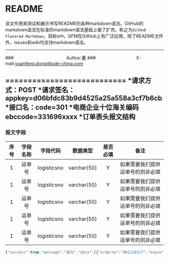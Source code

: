 

README
===========================
该文件用来测试和展示书写README的各种markdown语法。GitHub的markdown语法在标准的markdown语法基础上做了扩充，称之为`GitHub Flavored Markdown`。简称`GFM`，GFM在GitHub上有广泛应用，除了README文件外，issues和wiki均支持markdown语法。

****
###　　　　　　　　　　　　Author:董
###　　　　　　　　　 E-mail:yuanfeng.dong@lude-china.com

===========================
*请求方式：POST
*请求签名：appkey=d06bfdc83b9d4525a25a558a3cf7b6cb
*接口名：code=301
*电商企业十位海关编码ebccode=331696xxxx
*订单表头报文结构
-------
### 报文字段

|序号 |	字段名称|   字段代码 |数据类型     |是否必填   |    备注  |
|:---:|:--------:|:---------:|:-----------:|:---------:|:--------:|
| 1   |    运单号|logisticsno|varchar(50)  |    Y      |如果需要我们提供运单号的则非必填|
| 1   |    运单号|logisticsno|varchar(50)  |    Y      |如果需要我们提供运单号的则非必填|
| 1   |    运单号|logisticsno|varchar(50)  |    Y      |如果需要我们提供运单号的则非必填|
| 1   |    运单号|logisticsno|varchar(50)  |    Y      |如果需要我们提供运单号的则非必填|
| 1   |    运单号|logisticsno|varchar(50)  |    Y      |如果需要我们提供运单号的则非必填|


```javascript
{"success":true,"message":"成功","data":[{"orderno":"081120317","expno":"220000000036"}]}
```


